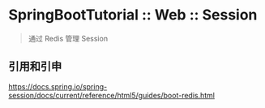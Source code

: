 # SpringBootTutorial :: Web :: Session

> 通过 Redis 管理 Session

## 引用和引申

https://docs.spring.io/spring-session/docs/current/reference/html5/guides/boot-redis.html
